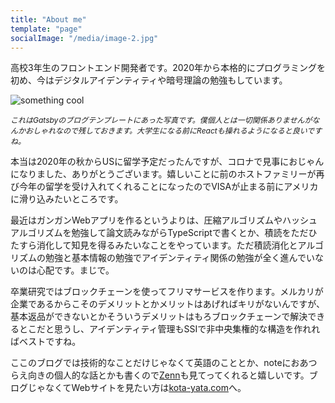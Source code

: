 ```yaml
---
title: "About me"
template: "page"
socialImage: "/media/image-2.jpg"
---
```


高校3年生のフロントエンド開発者です。2020年から本格的にプログラミングを初め、今はデジタルアイデンティティや暗号理論の勉強もしています。

![something cool](/media/image-2.jpg)

<span style="font-size: 12px; font-style:italic;">これはGatsbyのブログテンプレートにあった写真です。僕個人とは一切関係ありませんがなんかおしゃれなので残しておきます。大学生になる前にReactも操れるようになると良いですね。</span>

本当は2020年の秋からUSに留学予定だったんですが、コロナで見事におじゃんになりました、ありがとうございます。嬉しいことに前のホストファミリーが再び今年の留学を受け入れてくれることになったのでVISAが止まる前にアメリカに滑り込みたいところです。<br>

最近はガンガンWebアプリを作るというよりは、圧縮アルゴリズムやハッシュアルゴリズムを勉強して論文読みながらTypeScriptで書くとか、積読をただひたすら消化して知見を得るみたいなことをやっています。ただ積読消化とアルゴリズムの勉強と基本情報の勉強でアイデンティティ関係の勉強が全く進んでいないのは心配です。まじで。

卒業研究ではブロックチェーンを使ってフリマサービスを作ります。メルカリが企業であるからこそのデメリットとかメリットはあげればキリがないんですが、基本返品ができないとかそういうデメリットはもろブロックチェーンで解決できるとこだと思うし、アイデンティティ管理もSSIで非中央集権的な構造を作れればベストですね。

ここのブログでは技術的なことだけじゃなくて英語のこととか、noteにおあつらえ向きの個人的な話とかも書くので[Zenn](https://zenn.dev/kota-yata)も見てってくれると嬉しいです。ブログじゃなくてWebサイトを見たい方は[kota-yata.com](https://kota-yata.com)へ。
